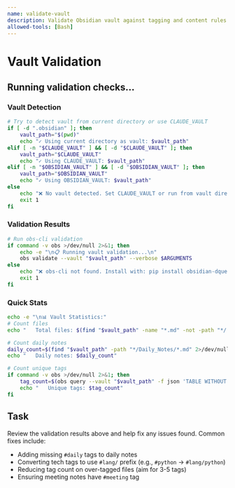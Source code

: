 ```yaml
---
name: validate-vault
description: Validate Obsidian vault against tagging and content rules
allowed-tools: [Bash]
---
```


# Vault Validation

## Running validation checks...

### Vault Detection
```bash
# Try to detect vault from current directory or use CLAUDE_VAULT
if [ -d ".obsidian" ]; then
    vault_path="$(pwd)"
    echo "✓ Using current directory as vault: $vault_path"
elif [ -n "$CLAUDE_VAULT" ] && [ -d "$CLAUDE_VAULT" ]; then
    vault_path="$CLAUDE_VAULT"
    echo "✓ Using CLAUDE_VAULT: $vault_path"
elif [ -n "$OBSIDIAN_VAULT" ] && [ -d "$OBSIDIAN_VAULT" ]; then
    vault_path="$OBSIDIAN_VAULT"
    echo "✓ Using OBSIDIAN_VAULT: $vault_path"
else
    echo "❌ No vault detected. Set CLAUDE_VAULT or run from vault directory."
    exit 1
fi
```

### Validation Results
```bash
# Run obs-cli validation
if command -v obs >/dev/null 2>&1; then
    echo -e "\n📋 Running vault validation...\n"
    obs validate --vault "$vault_path" --verbose $ARGUMENTS
else
    echo "❌ obs-cli not found. Install with: pip install obsidian-dquery"
    exit 1
fi
```

### Quick Stats
```bash
echo -e "\n📊 Vault Statistics:"
# Count files
echo "   Total files: $(find "$vault_path" -name "*.md" -not -path "*/.obsidian/*" | wc -l | tr -d ' ')"

# Count daily notes
daily_count=$(find "$vault_path" -path "*/Daily_Notes/*.md" 2>/dev/null | wc -l | tr -d ' ')
echo "   Daily notes: $daily_count"

# Count unique tags
if command -v obs >/dev/null 2>&1; then
    tag_count=$(obs query --vault "$vault_path" -f json 'TABLE WITHOUT ID tag FROM "" FLATTEN file.tags as tag GROUP BY tag' 2>/dev/null | jq -r '.result.values | length' 2>/dev/null || echo "N/A")
    echo "   Unique tags: $tag_count"
fi
```

## Task
Review the validation results above and help fix any issues found. Common fixes include:
- Adding missing `#daily` tags to daily notes
- Converting tech tags to use `#lang/` prefix (e.g., `#python` → `#lang/python`)
- Reducing tag count on over-tagged files (aim for 3-5 tags)
- Ensuring meeting notes have `#meeting` tag